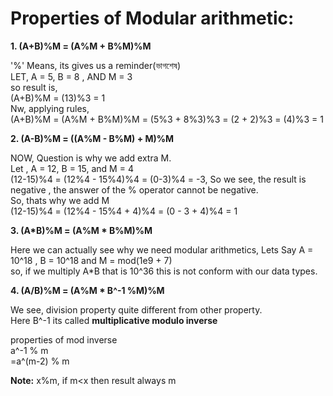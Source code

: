 # Properties of Modular arithmetic:

**1. (A+B)%M = (A%M + B%M)%M**

  '%' Means, its gives us a reminder(ভাগশেষ) \
  LET, A = 5, B = 8 , AND M = 3 \
  so result is, \
  (A+B)%M = (13)%3 = 1 \
  Nw, applying rules, \
  (A+B)%M = (A%M + B%M)%M = (5%3 + 8%3)%3 = (2 + 2)%3 = (4)%3 = 1 
  
  **2. (A-B)%M = ((A%M - B%M) + M)%M**
  
  NOW, Question is why we add extra M.\
  Let , A = 12, B = 15, and M = 4\
  (12-15)%4 = (12%4 - 15%4)%4 = (0-3)%4 = -3, So we see, the result is negative , the answer of the % operator cannot be negative.\
  So, thats why we add M\
  (12-15)%4 = (12%4 - 15%4 + 4)%4 = (0 - 3 + 4)%4 = 1
  
  **3. (A*B)%M = (A%M * B%M)%M**
  
  Here we can actually see why we need modular arithmetics, Lets Say A = 10^18 , B = 10^18 and M = mod(1e9 + 7)\
  so, if we multiply A*B that is 10^36 this is not conform with our data types.

  **4. (A/B)%M = (A%M * B^-1 %M)%M**
  
  We see, division property quite different from other property.\
  Here B^-1 its called **multiplicative modulo inverse**
  
  properties of mod inverse\
      a^-1 % m\
    =a^(m-2) % m

  **Note:**
  x%m, if m<x then result always m
